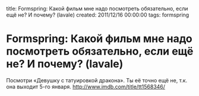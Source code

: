title: Formspring: Какой фильм мне надо посмотреть обязательно, если ещё не? И почему? (lavale)
created: 2011/12/16 00:00:00
tags: formspring

# Formspring: Какой фильм мне надо посмотреть обязательно, если ещё не? И почему? (lavale)

Посмотри «Девушку с татуировкой дракона». Ты её точно ещё не, т.к. она выходит 5-го января. http://www.imdb.com/title/tt1568346/